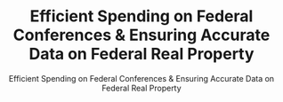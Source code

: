 ---
layout: resources-landing
title: "Efficient Spending on Federal Conferences & Ensuring Accurate Data on Federal Real Property"
subtitle: "Efficient Spending on Federal Conferences & Ensuring Accurate Data on Federal Real Property"
doc-link: ../assets/files/CONTROLLER-ALERT-Efficient-Spending-on-Federal-Conferences-and-Ensuring-Accurate-Complete-and-Consistent-Data-on-Federal-Real-Property.pdf
filters: real-property controller-alert omb 2012
fiscal_year: 2012
---